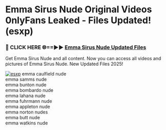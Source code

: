# Emma Sirus Nude Original Videos 0nlyFans Leaked - Files Updated! (esxp)

<h3>🔴 CLICK HERE 🌐==►► <a href="https://tinyurl.com/5h6xmrr3" rel="nofollow">Emma Sirus Nude Updated Files</a></h3>

Get Emma Sirus Nude and all content. Now you can access all videos and pictures of Emma Sirus Nude. New Updated Files 2025!

[![esxp](https://i.imgur.com/KVD873Z.gif)](https://tinyurl.com/5h6xmrr3)
emma caulfield nude<br>
emma samms nude<br>
emma bunton nude<br>
emma bombardo nude<br>
emma lahana nude<br>
emma fuhrmann nude<br>
emma appleton nude<br>
emma norton nudes<br>
emma butt nude<br>
emma watkins nude